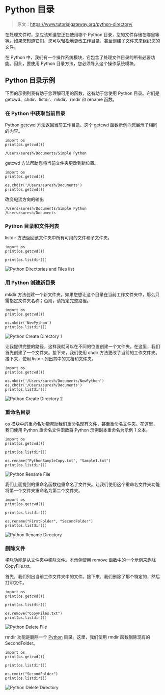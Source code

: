 # Python 目录

> 原文：<https://www.tutorialgateway.org/python-directory/>

在处理文件时，您应该知道您正在使用哪个 Python 目录，您的文件存储在哪里等等。如果您知道它们，您可以轻松地更改工作目录，甚至创建子文件夹来组织您的文件。

在 Python 中，我们有一个操作系统模块，它包含了处理文件目录的所有必要功能。因此，要使用 Python 目录方法，您必须导入这个操作系统模块。

## Python 目录示例

下面的示例列表有助于您理解可用的函数，这有助于您使用 Python 目录。它们是 getcwd、chdir、listdir、mkdir、rmdir 和 rename 函数。

### 在 Python 中获取当前目录

Python getcwd 方法返回当前工作目录。这个 getcwd 函数示例向您展示了相同的内容。

```
import os
print(os.getcwd())
```

```
/Users/suresh/Documents/Simple Python
```

getcwd 方法帮助您将当前文件夹更改到新位置。

```
import os
print(os.getcwd())

os.chdir('/Users/suresh/Documents')
print(os.getcwd())
```

改变电流方向的输出

```
/Users/suresh/Documents/Simple Python
/Users/suresh/Documents
```

### Python 目录和文件列表

listdir 方法返回该文件夹中所有可用的文件和子文件夹。

```
import os
print(os.getcwd())

print(os.listdir())
```

![Python Directories and Files list](img/5bec461f6da5e766aff9a6fa8a803ab1.png)

### 用 Python 创建新目录

mkdir 方法创建一个新文件夹。如果您想让这个目录在当前工作文件夹中，那么只需指定文件夹名称；否则，请指定完整路径。

```
import os
print(os.getcwd())

os.mkdir('NewPython')
print(os.listdir())
```

![Python Create Directory 1](img/8903aca1fa64bdf1c05295cd37f76bc1.png)

让我提供完整的路径，这样我就可以在不同的位置创建一个文件夹。在这里，我们首先创建了一个文件夹。接下来，我们使用 chdir 方法更改了当前的工作文件夹。接下来，使用 listdir 列出其中的文档和文件夹。

```
import os
print(os.getcwd())

os.mkdir('/Users/suresh/Documents/NewPython')
os.chdir('/Users/suresh/Documents')
print(os.listdir())
```

![Python Create Directory 2](img/9d1c90a5806e9351352c4e4bf59dc73c.png)

### 重命名目录

os 模块中的重命名功能帮助我们重命名现有文件，甚至重命名文件夹。在这里，我们使用 Python 重命名文件函数将 Python 示例副本重命名为示例 1 文本。

```
import os
print(os.getcwd())

print(os.listdir())

os.rename("PythonSampleCopy.txt", "Sample1.txt")
print(os.listdir())
```

![Python Rename File](img/bfb9e0f4f0c4791f623914a396f4fc09.png)

我们上面提到的重命名函数也重命名了文件夹。让我们使用这个重命名文件夹功能将第一个文件夹重命名为第二个文件夹。

```
import os
print(os.getcwd())

print(os.listdir())

os.rename("FirstFolder", "SecondFolder")
print(os.listdir())
```

![Python Rename Directory](img/6ad885f9bcaf0d3874323cd84c08dba7.png)

### 删除文件

移除功能是从文件夹中移除文件。本示例使用 remove 函数中的一个示例来删除 CopyFile.txt。

首先，我们列出当前工作文件夹中的文件。接下来，我们删除了那个特定的，然后打印文件。

```
import os
print(os.getcwd())

print(os.listdir())

os.remove("CopyFiles.txt")
print(os.listdir())
```

![Python Delete File](img/c9dfc9de1d43bacc296659189e8824d0.png)

rmdir 功能是删除一个 [Python](https://www.tutorialgateway.org/python-tutorial/) 目录。这里，我们使用 rmdir 函数删除现有的 SecondFolder。

```
import os
print(os.getcwd())

print(os.listdir())

os.rmdir("SecondFolder")
print(os.listdir())
```

![Python Delete Directory](img/221bf77a77aa931d515e33c1c879a87c.png)